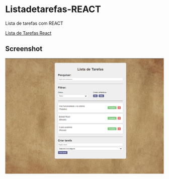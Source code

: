 # Listadetarefas-REACT
 Lista de tarefas com REACT
 
 <a href="https://lista-de-tarefas-react-rp94.netlify.app">Lista de Tarefas React</a>

## Screenshot

<img src="https://github.com/RogerioPortela94/Lista-de-tarefas-com-REACT/blob/main/Screenshot/image.png?raw=true">

